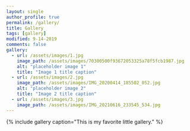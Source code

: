 ```yaml
---
layout: single
author_profile: true
permalink: /gallery/
title: Gallery
tags: [gallery]
modified: 9-14-2019
comments: false
gallery:
  - url: /assets/images/1.jpg
    image_path: /assets/images/70300500f93672053325a78f5fcb1987.jpg
    alt: "placeholder image 1"
    title: "Image 1 title caption"
  - url: /assets/images/2.jpg 
    image_path: /assets/images/IMG_20200414_185502_052.jpg
    alt: "placeholder image 2"
    title: "Image 2 title caption"
  - url: /assets/images/3.jpg
    image_path: /assets/images/IMG_20210616_233545_534.jpg
---
```


{% include gallery caption="This is my favorite little gallery." %}

